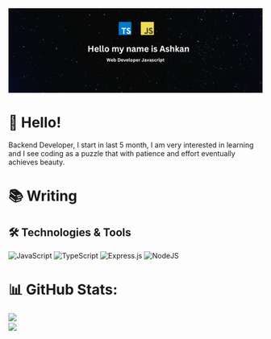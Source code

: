 <img src="./Ashkan.png" width="1000">   


# 👋 Hello!

Backend Developer, I start in last 5 month, I am very interested in learning and I see coding as a puzzle that with patience and effort eventually achieves beauty.


# 📚 Writing


## 🛠️ Technologies & Tools

![JavaScript](https://img.shields.io/badge/javascript-%23323330.svg?style=for-the-badge&logo=javascript&logoColor=%23F7DF1E) ![TypeScript](https://img.shields.io/badge/typescript-%23007ACC.svg?style=for-the-badge&logo=typescript&logoColor=white) ![Express.js](https://img.shields.io/badge/express.js-%23404d59.svg?style=for-the-badge&logo=express&logoColor=%2361DAFB) ![NodeJS](https://img.shields.io/badge/node.js-6DA55F?style=for-the-badge&logo=node.js&logoColor=white)
# 📊 GitHub Stats:
![](https://github-readme-stats.vercel.app/api?username=AshkanHagh&theme=dark&hide_border=false&include_all_commits=false&count_private=false)<br/>
![](https://github-readme-streak-stats.herokuapp.com/?user=AshkanHagh&theme=dark&hide_border=false)<br/>